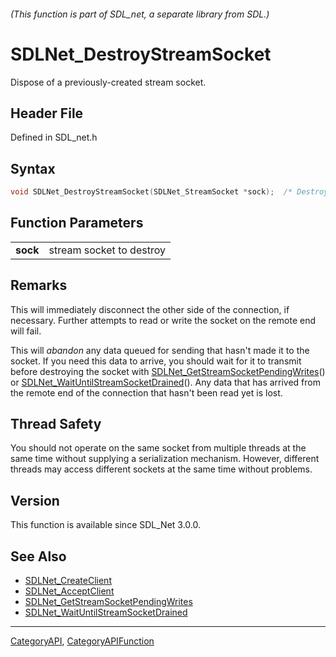 ###### (This function is part of SDL_net, a separate library from SDL.)
# SDLNet_DestroyStreamSocket

Dispose of a previously-created stream socket.

## Header File

Defined in SDL_net.h

## Syntax

```c
void SDLNet_DestroyStreamSocket(SDLNet_StreamSocket *sock);  /* Destroy your sockets when finished with them. Does not block, handles shutdown internally. */

```

## Function Parameters

|              |                          |
| ------------ | ------------------------ |
| **sock**     | stream socket to destroy |

## Remarks

This will immediately disconnect the other side of the connection, if
necessary. Further attempts to read or write the socket on the remote end
will fail.

This will _abandon_ any data queued for sending that hasn't made it to the
socket. If you need this data to arrive, you should wait for it to transmit
before destroying the socket with
[SDLNet_GetStreamSocketPendingWrites](SDLNet_GetStreamSocketPendingWrites)()
or
[SDLNet_WaitUntilStreamSocketDrained](SDLNet_WaitUntilStreamSocketDrained)().
Any data that has arrived from the remote end of the connection that hasn't
been read yet is lost.

## Thread Safety

You should not operate on the same socket from multiple threads at the same
time without supplying a serialization mechanism. However, different
threads may access different sockets at the same time without problems.

## Version

This function is available since SDL_Net 3.0.0.

## See Also

* [SDLNet_CreateClient](SDLNet_CreateClient)
* [SDLNet_AcceptClient](SDLNet_AcceptClient)
* [SDLNet_GetStreamSocketPendingWrites](SDLNet_GetStreamSocketPendingWrites)
* [SDLNet_WaitUntilStreamSocketDrained](SDLNet_WaitUntilStreamSocketDrained)

----
[CategoryAPI](CategoryAPI), [CategoryAPIFunction](CategoryAPIFunction)

